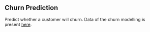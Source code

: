 Churn Prediction
-----------------------

Predict whether a customer will churn.
Data of the churn modelling is present  [here](https://www.kaggle.com/filippoo/deep-learning-az-ann).